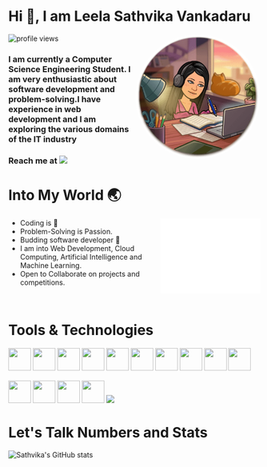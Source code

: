 # Hi 👋, I am Leela Sathvika Vankadaru

<img align="right" width="250px" style="border-radius:50%;" src="bitmoji.png">

![profile views](https://komarev.com/ghpvc/?username=Vankadaru-Leela-Sathvika&style=plastic&label=views)

### I am currently a Computer Science Engineering Student. I am very enthusiastic about software development and problem-solving.I have experience in web development and I am exploring the various domains of the IT industry


### Reach me at [<img src="https://img.shields.io/badge/LinkedIn-0077B5?style=for-the-badge&logo=linkedin&logoColor=white" />](https://www.linkedin.com/in/leela-sathvika-vankadaru-619a0819b/)

# Into My World 🌏

<img align="right" height="150px" width="200px" src="code.gif" /> 

- Coding is 💖
- Problem-Solving is Passion.
- Budding software developer 🌱
- I am into Web Development, Cloud Computing, Artificial Intelligence and Machine Learning.
- Open to Collaborate on projects and competitions.

<br>

# Tools & Technologies
<img height="45" width="45" src="https://img.icons8.com/color/48/000000/python.png" /> <img height="45" width="45" src="https://img.icons8.com/color/48/000000/c-programming.png" /> <img height="45" width="45" src="https://img.icons8.com/color/48/000000/c-plus-plus-logo.png" /> <img height="45" width="45" src="https://img.icons8.com/color/48/000000/java-coffee-cup-logo.png" /> <img height="45" width="45" src="https://img.icons8.com/color/48/000000/html-5.png" /> <img height="45" width="45" src="https://img.icons8.com/color/48/000000/css3.png" /> <img height="45" width="45" src="https://img.icons8.com/color/48/000000/bootstrap.png" /> <img height="45" width="45" src="https://img.icons8.com/color/48/000000/javascript.png"/> <img height="45" width="45" src="https://img.icons8.com/color/48/000000/mysql-logo.png"/> <img height="45" width="45" src="https://img.icons8.com/offices/48/000000/php-logo.png"/> 
<br><br>
<img height="45" width="45" src="https://img.icons8.com/color/48/000000/visual-studio-code-2019.png"/> <img height="45" width="45" src="https://img.icons8.com/color/48/000000/pycharm.png"/> <img height="45" width="45" src="https://img.icons8.com/color/45/000000/git.png"/> 
<img height="45" width="45" src="https://img.icons8.com/dusk/64/000000/anaconda.png"/> <img src="https://img.icons8.com/color/48/000000/microsoft-office-2019.png"/>

# Let's Talk Numbers and Stats

![Sathvika's GitHub stats](https://github-readme-stats.vercel.app/api?username=Vankadaru-Leela-Sathvika&show_icons=true&theme=dracula)
